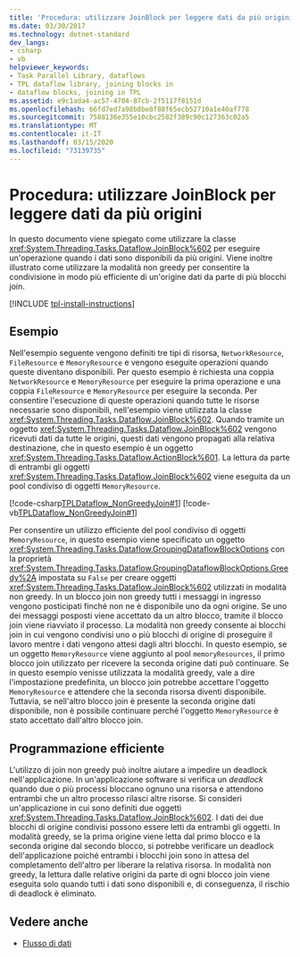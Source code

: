 ```yaml
---
title: 'Procedura: utilizzare JoinBlock per leggere dati da più origini'
ms.date: 03/30/2017
ms.technology: dotnet-standard
dev_langs:
- csharp
- vb
helpviewer_keywords:
- Task Parallel Library, dataflows
- TPL dataflow library, joining blocks in
- dataflow blocks, joining in TPL
ms.assetid: e9c1ada4-ac57-4704-87cb-2f5117f8151d
ms.openlocfilehash: 66fd7ed7a98b8be8f88f65ecb52710a1e40af778
ms.sourcegitcommit: 7588136e355e10cbc2582f389c90c127363c02a5
ms.translationtype: MT
ms.contentlocale: it-IT
ms.lasthandoff: 03/15/2020
ms.locfileid: "73139735"
---
```

# <a name="how-to-use-joinblock-to-read-data-from-multiple-sources"></a>Procedura: utilizzare JoinBlock per leggere dati da più origini
In questo documento viene spiegato come utilizzare la classe <xref:System.Threading.Tasks.Dataflow.JoinBlock%602> per eseguire un'operazione quando i dati sono disponibili da più origini. Viene inoltre illustrato come utilizzare la modalità non greedy per consentire la condivisione in modo più efficiente di un'origine dati da parte di più blocchi join.

[!INCLUDE [tpl-install-instructions](../../../includes/tpl-install-instructions.md)]

## <a name="example"></a>Esempio  
 Nell'esempio seguente vengono definiti tre tipi di risorsa, `NetworkResource`, `FileResource` e `MemoryResource` e vengono eseguite operazioni quando queste diventano disponibili. Per questo esempio è richiesta una coppia `NetworkResource` e `MemoryResource` per eseguire la prima operazione e una coppia `FileResource` e `MemoryResource` per eseguire la seconda. Per consentire l'esecuzione di queste operazioni quando tutte le risorse necessarie sono disponibili, nell'esempio viene utilizzata la classe <xref:System.Threading.Tasks.Dataflow.JoinBlock%602>. Quando tramite un oggetto <xref:System.Threading.Tasks.Dataflow.JoinBlock%602> vengono ricevuti dati da tutte le origini, questi dati vengono propagati alla relativa destinazione, che in questo esempio è un oggetto <xref:System.Threading.Tasks.Dataflow.ActionBlock%601>. La lettura da parte di entrambi gli oggetti <xref:System.Threading.Tasks.Dataflow.JoinBlock%602> viene eseguita da un pool condiviso di oggetti `MemoryResource`.  
  
 [!code-csharp[TPLDataflow_NonGreedyJoin#1](../../../samples/snippets/csharp/VS_Snippets_Misc/tpldataflow_nongreedyjoin/cs/nongreedyjoin.cs#1)]
 [!code-vb[TPLDataflow_NonGreedyJoin#1](../../../samples/snippets/visualbasic/VS_Snippets_Misc/tpldataflow_nongreedyjoin/vb/nongreedyjoin.vb#1)]  
  
 Per consentire un utilizzo efficiente del pool condiviso di oggetti `MemoryResource`, in questo esempio viene specificato un oggetto <xref:System.Threading.Tasks.Dataflow.GroupingDataflowBlockOptions> con la proprietà <xref:System.Threading.Tasks.Dataflow.GroupingDataflowBlockOptions.Greedy%2A> impostata su `False` per creare oggetti <xref:System.Threading.Tasks.Dataflow.JoinBlock%602> utilizzati in modalità non greedy. In un blocco join non greedy tutti i messaggi in ingresso vengono posticipati finché non ne è disponibile uno da ogni origine. Se uno dei messaggi posposti viene accettato da un altro blocco, tramite il blocco join viene riavviato il processo. La modalità non greedy consente ai blocchi join in cui vengono condivisi uno o più blocchi di origine di proseguire il lavoro mentre i dati vengono attesi dagli altri blocchi. In questo esempio, se un oggetto `MemoryResource` viene aggiunto al pool `memoryResources`, il primo blocco join utilizzato per ricevere la seconda origine dati può continuare. Se in questo esempio venisse utilizzata la modalità greedy, vale a dire l'impostazione predefinita, un blocco join potrebbe accettare l'oggetto `MemoryResource` e attendere che la seconda risorsa diventi disponibile. Tuttavia, se nell'altro blocco join è presente la seconda origine dati disponibile, non è possibile continuare perché l'oggetto `MemoryResource` è stato accettato dall'altro blocco join.  
  
## <a name="robust-programming"></a>Programmazione efficiente  
 L'utilizzo di join non greedy può inoltre aiutare a impedire un deadlock nell'applicazione. In un'applicazione software si verifica un *deadlock* quando due o più processi bloccano ognuno una risorsa e attendono entrambi che un altro processo rilasci altre risorse. Si consideri un'applicazione in cui sono definiti due oggetti <xref:System.Threading.Tasks.Dataflow.JoinBlock%602>. I dati dei due blocchi di origine condivisi possono essere letti da entrambi gli oggetti. In modalità greedy, se la prima origine viene letta dal primo blocco e la seconda origine dal secondo blocco, si potrebbe verificare un deadlock dell'applicazione poiché entrambi i blocchi join sono in attesa del completamento dell'altro per liberare la relativa risorsa. In modalità non greedy, la lettura dalle relative origini da parte di ogni blocco join viene eseguita solo quando tutti i dati sono disponibili e, di conseguenza, il rischio di deadlock è eliminato.  
  
## <a name="see-also"></a>Vedere anche

- [Flusso di dati](../../../docs/standard/parallel-programming/dataflow-task-parallel-library.md)
